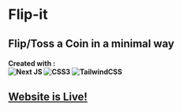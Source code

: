 # Flip-it 
 **Flip/Toss a Coin in a minimal way**
 ----
#### Created with : </br> ![Next JS](https://img.shields.io/badge/-NextJS-000?&logo=next.js) ![CSS3](https://img.shields.io/badge/-CSS3-000?&logo=css3) ![TailwindCSS](https://img.shields.io/badge/-TailwindCSS-000?&logo=tailwind-css)
 
 ## [Website is Live!](https://flip-it.vercel.app)
